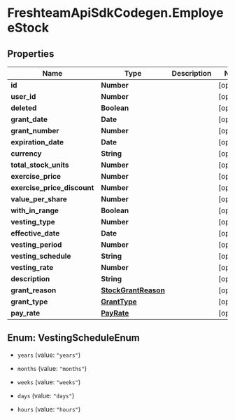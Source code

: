 # FreshteamApiSdkCodegen.EmployeeStock

## Properties

| Name                        | Type                                        | Description | Notes      |
| --------------------------- | ------------------------------------------- | ----------- | ---------- |
| **id**                      | **Number**                                  |             | [optional] |
| **user_id**                 | **Number**                                  |             | [optional] |
| **deleted**                 | **Boolean**                                 |             | [optional] |
| **grant_date**              | **Date**                                    |             | [optional] |
| **grant_number**            | **Number**                                  |             | [optional] |
| **expiration_date**         | **Date**                                    |             | [optional] |
| **currency**                | **String**                                  |             | [optional] |
| **total_stock_units**       | **Number**                                  |             | [optional] |
| **exercise_price**          | **Number**                                  |             | [optional] |
| **exercise_price_discount** | **Number**                                  |             | [optional] |
| **value_per_share**         | **Number**                                  |             | [optional] |
| **with_in_range**           | **Boolean**                                 |             | [optional] |
| **vesting_type**            | **Number**                                  |             | [optional] |
| **effective_date**          | **Date**                                    |             | [optional] |
| **vesting_period**          | **Number**                                  |             | [optional] |
| **vesting_schedule**        | **String**                                  |             | [optional] |
| **vesting_rate**            | **Number**                                  |             | [optional] |
| **description**             | **String**                                  |             | [optional] |
| **grant_reason**            | [**StockGrantReason**](StockGrantReason.md) |             | [optional] |
| **grant_type**              | [**GrantType**](GrantType.md)               |             | [optional] |
| **pay_rate**                | [**PayRate**](PayRate.md)                   |             | [optional] |

## Enum: VestingScheduleEnum

- `years` (value: `"years"`)

- `months` (value: `"months"`)

- `weeks` (value: `"weeks"`)

- `days` (value: `"days"`)

- `hours` (value: `"hours"`)
